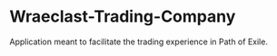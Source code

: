 # Wraeclast-Trading-Company
Application meant to facilitate the trading experience in Path of Exile.

